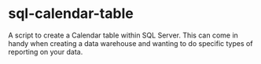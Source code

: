 sql-calendar-table
==================

A script to create a Calendar table within SQL Server.  This can come in handy when creating a data warehouse and wanting to do specific types of reporting on your data.
